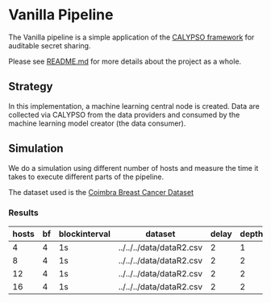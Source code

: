 # Vanilla Pipeline
The Vanilla pipeline is a simple application of the [CALYPSO framework](https://github.com/dedis/cothority/tree/master/calypso) for auditable secret sharing.

Please see [README.md](../README.md) for more details about the project as a whole.

## Strategy

In this implementation, a machine learning central node is created. Data are collected via CALYPSO from the data providers and consumed by the machine learning model creator (the data consumer).

## Simulation

We do a simulation using different number of hosts and measure the time it takes to execute different parts of the pipeline.

The dataset used is the [Coimbra Breast Cancer Dataset](../data)
 
 ### Results
 
| hosts | bf | blockinterval | dataset                  | delay | depth | keep | rounds | runwait | servers | suite   | ChildrenWait_system_min | ChildrenWait_system_max | ChildrenWait_system_avg | ChildrenWait_system_sum | ChildrenWait_system_dev | ChildrenWait_user_min | ChildrenWait_user_max | ChildrenWait_user_avg | ChildrenWait_user_sum | ChildrenWait_user_dev | ChildrenWait_wall_min | ChildrenWait_wall_max | ChildrenWait_wall_avg | ChildrenWait_wall_sum | ChildrenWait_wall_dev | SimulSyncWait_system_min | SimulSyncWait_system_max | SimulSyncWait_system_avg | SimulSyncWait_system_sum | SimulSyncWait_system_dev | SimulSyncWait_user_min | SimulSyncWait_user_max | SimulSyncWait_user_avg | SimulSyncWait_user_sum | SimulSyncWait_user_dev | SimulSyncWait_wall_min | SimulSyncWait_wall_max | SimulSyncWait_wall_avg | SimulSyncWait_wall_sum | SimulSyncWait_wall_dev | bandwidth_root_rx_min | bandwidth_root_rx_max | bandwidth_root_rx_avg | bandwidth_root_rx_sum | bandwidth_root_rx_dev | bandwidth_root_tx_min | bandwidth_root_tx_max | bandwidth_root_tx_avg | bandwidth_root_tx_sum | bandwidth_root_tx_dev | bandwidth_rx_min | bandwidth_rx_max | bandwidth_rx_avg | bandwidth_rx_sum | bandwidth_rx_dev | bandwidth_tx_min | bandwidth_tx_max | bandwidth_tx_avg | bandwidth_tx_sum | bandwidth_tx_dev | decrypt_system_min | decrypt_system_max | decrypt_system_avg | decrypt_system_sum | decrypt_system_dev | decrypt_user_min | decrypt_user_max | decrypt_user_avg | decrypt_user_sum | decrypt_user_dev | decrypt_wall_min | decrypt_wall_max | decrypt_wall_avg | decrypt_wall_sum | decrypt_wall_dev | pipeline_system_min | pipeline_system_max | pipeline_system_avg | pipeline_system_sum | pipeline_system_dev | pipeline_user_min | pipeline_user_max | pipeline_user_avg | pipeline_user_sum | pipeline_user_dev | pipeline_wall_min | pipeline_wall_max | pipeline_wall_avg | pipeline_wall_sum | pipeline_wall_dev | prepare_system_min | prepare_system_max | prepare_system_avg | prepare_system_sum | prepare_system_dev | prepare_user_min | prepare_user_max | prepare_user_avg | prepare_user_sum | prepare_user_dev | prepare_wall_min | prepare_wall_max | prepare_wall_avg | prepare_wall_sum | prepare_wall_dev | read_proof_system_min | read_proof_system_max | read_proof_system_avg | read_proof_system_sum | read_proof_system_dev | read_proof_user_min | read_proof_user_max | read_proof_user_avg | read_proof_user_sum | read_proof_user_dev | read_proof_wall_min | read_proof_wall_max | read_proof_wall_avg | read_proof_wall_sum | read_proof_wall_dev | read_spawn_system_min | read_spawn_system_max | read_spawn_system_avg | read_spawn_system_sum | read_spawn_system_dev | read_spawn_user_min | read_spawn_user_max | read_spawn_user_avg | read_spawn_user_sum | read_spawn_user_dev | read_spawn_wall_min | read_spawn_wall_max | read_spawn_wall_avg | read_spawn_wall_sum | read_spawn_wall_dev | 
|-------|----|---------------|--------------------------|-------|-------|------|--------|---------|---------|---------|-------------------------|-------------------------|-------------------------|-------------------------|-------------------------|-----------------------|-----------------------|-----------------------|-----------------------|-----------------------|-----------------------|-----------------------|-----------------------|-----------------------|-----------------------|--------------------------|--------------------------|--------------------------|--------------------------|--------------------------|------------------------|------------------------|------------------------|------------------------|------------------------|------------------------|------------------------|------------------------|------------------------|------------------------|-----------------------|-----------------------|-----------------------|-----------------------|-----------------------|-----------------------|-----------------------|-----------------------|-----------------------|-----------------------|------------------|------------------|------------------|------------------|------------------|------------------|------------------|------------------|------------------|------------------|--------------------|--------------------|--------------------|--------------------|--------------------|------------------|------------------|------------------|------------------|------------------|------------------|------------------|------------------|------------------|------------------|---------------------|---------------------|---------------------|---------------------|---------------------|-------------------|-------------------|-------------------|-------------------|-------------------|-------------------|-------------------|-------------------|-------------------|-------------------|--------------------|--------------------|--------------------|--------------------|--------------------|------------------|------------------|------------------|------------------|------------------|------------------|------------------|------------------|------------------|------------------|-----------------------|-----------------------|-----------------------|-----------------------|-----------------------|---------------------|---------------------|---------------------|---------------------|---------------------|---------------------|---------------------|---------------------|---------------------|---------------------|-----------------------|-----------------------|-----------------------|-----------------------|-----------------------|---------------------|---------------------|---------------------|---------------------|---------------------|---------------------|---------------------|---------------------|---------------------|---------------------| 
| 4     | 4  | 1s            | ../../../data/dataR2.csv | 2     | 1     | true | 1      | 600000s | 2       | Ed25519 | 0.003527                | 0.003527                | 0.003527                | 0.003527                | 0.000000                | 0.006177              | 0.006177              | 0.006177              | 0.006177              | 0.000000              | 0.003076              | 0.003076              | 0.003076              | 0.003076              | 0.000000              | 0.000507                 | 0.000507                 | 0.000507                 | 0.000507                 | 0.000000                 | 0.000806               | 0.000806               | 0.000806               | 0.000806               | 0.000000               | 0.000327               | 0.000327               | 0.000327               | 0.000327               | 0.000000               | 594070.000000         | 594070.000000         | 594070.000000         | 594070.000000         | 0.000000              | 22505836.000000       | 22505836.000000       | 22505836.000000       | 22505836.000000       | 0.000000              | 597476.000000    | 8283525.000000   | 6217195.500000   | 24868782.000000  | 3470868.779028   | 245193.000000    | 22511758.000000  | 6217195.500000   | 24868782.000000  | 10082049.617145  | 0.000658           | 0.005609           | 0.001819           | 0.211042           | 0.000980           | 0.015777         | 0.066646         | 0.024718         | 2.867263         | 0.009675         | 0.013245         | 0.028017         | 0.018870         | 2.188939         | 0.003685         | 0.312338            | 0.312338            | 0.312338            | 0.312338            | 0.000000            | 5.038216          | 5.038216          | 5.038216          | 5.038216          | 0.000000          | 4.292923          | 4.292923          | 4.292923          | 4.292923          | 0.000000          | 1.520166           | 1.520166           | 1.520166           | 1.520166           | 0.000000           | 16.414753        | 16.414753        | 16.414753        | 16.414753        | 0.000000         | 123.625493       | 123.625493       | 123.625493       | 123.625493       | 0.000000         | 0.000061              | 0.042905              | 0.000599              | 0.069515              | 0.003958              | 0.004481            | 1.265402            | 0.017596            | 2.041103            | 0.116664            | 0.004535            | 1.257314            | 0.016968            | 1.968253            | 0.115926            | 0.000036              | 0.000704              | 0.000108              | 0.012546              | 0.000129              | 0.000521            | 0.007886            | 0.000844            | 0.097891            | 0.000783            | 0.000530            | 0.002836            | 0.000853            | 0.098959            | 0.000475            | 
| 8     | 4  | 1s            | ../../../data/dataR2.csv | 2     | 2     | true | 1      | 600000s | 2       | Ed25519 | 0.004025                | 0.004025                | 0.004025                | 0.004025                | 0.000000                | 0.011170              | 0.011170              | 0.011170              | 0.011170              | 0.000000              | 0.003434              | 0.003434              | 0.003434              | 0.003434              | 0.000000              | 0.000908                 | 0.000908                 | 0.000908                 | 0.000908                 | 0.000000                 | 0.001226               | 0.001226               | 0.001226               | 0.001226               | 0.000000               | 0.000475               | 0.000475               | 0.000475               | 0.000475               | 0.000000               | 1063774.000000        | 1063774.000000        | 1063774.000000        | 1063774.000000        | 0.000000              | 55517142.000000       | 55517142.000000       | 55517142.000000       | 55517142.000000       | 0.000000              | 1069822.000000   | 9557598.000000   | 7863814.750000   | 62910518.000000  | 2667399.865867   | 279687.000000    | 55529071.000000  | 7863814.750000   | 62910518.000000  | 18695938.525307  | 0.001191           | 0.009629           | 0.003161           | 0.366677           | 0.001735           | 0.033895         | 0.131376         | 0.051942         | 6.025330         | 0.018162         | 0.022167         | 0.048189         | 0.030955         | 3.590778         | 0.005805         | 0.508314            | 0.508314            | 0.508314            | 0.508314            | 0.000000            | 9.956289          | 9.956289          | 9.956289          | 9.956289          | 0.000000          | 5.917179          | 5.917179          | 5.917179          | 5.917179          | 0.000000          | 2.775436           | 2.775436           | 2.775436           | 2.775436           | 0.000000           | 42.126166        | 42.126166        | 42.126166        | 42.126166        | 0.000000         | 126.836562       | 126.836562       | 126.836562       | 126.836562       | 0.000000         | 0.000065              | 0.061157              | 0.000916              | 0.106203              | 0.005748              | 0.005212            | 2.674525            | 0.032339            | 3.751343            | 0.247137            | 0.005256            | 1.289577            | 0.018630            | 2.161124            | 0.118791            | 0.000037              | 0.000817              | 0.000140              | 0.016190              | 0.000159              | 0.000632            | 0.014756            | 0.001209            | 0.140206            | 0.001769            | 0.000668            | 0.004340            | 0.001115            | 0.129366            | 0.000676            | 
| 12    | 4  | 1s            | ../../../data/dataR2.csv | 2     | 2     | true | 1      | 600000s | 2       | Ed25519 | 0.006459                | 0.006459                | 0.006459                | 0.006459                | 0.000000                | 0.044777              | 0.044777              | 0.044777              | 0.044777              | 0.000000              | 0.008371              | 0.008371              | 0.008371              | 0.008371              | 0.000000              | 0.001615                 | 0.001615                 | 0.001615                 | 0.001615                 | 0.000000                 | 0.002638               | 0.002638               | 0.002638               | 0.002638               | 0.000000               | 0.000732               | 0.000732               | 0.000732               | 0.000732               | 0.000000               | 1868406.000000        | 1868406.000000        | 1868406.000000        | 1868406.000000        | 0.000000              | 85345490.000000       | 85345490.000000       | 85345490.000000       | 85345490.000000       | 0.000000              | 1876742.000000   | 10478216.000000  | 9167947.750000   | 110015373.000000 | 2260477.617448   | 1158569.000000   | 85362351.000000  | 9167947.750000   | 110015373.000000 | 23531473.646982  | 0.001417           | 0.010176           | 0.004456           | 0.516864           | 0.002242           | 0.058243         | 0.291488         | 0.096486         | 11.192424        | 0.046999         | 0.035882         | 0.084133         | 0.052555         | 6.096386         | 0.010018         | 0.808026            | 0.808026            | 0.808026            | 0.808026            | 0.000000            | 17.599788         | 17.599788         | 17.599788         | 17.599788         | 0.000000          | 9.044976          | 9.044976          | 9.044976          | 9.044976          | 0.000000          | 4.528860           | 4.528860           | 4.528860           | 4.528860           | 0.000000           | 70.614318        | 70.614318        | 70.614318        | 70.614318        | 0.000000         | 131.388936       | 131.388936       | 131.388936       | 131.388936       | 0.000000         | 0.000074              | 0.198346              | 0.002068              | 0.239866              | 0.018351              | 0.006245            | 4.748790            | 0.053052            | 6.154081            | 0.439155            | 0.006344            | 1.624050            | 0.023473            | 2.722904            | 0.149609            | 0.000043              | 0.003444              | 0.000239              | 0.027677              | 0.000371              | 0.000741            | 0.020467            | 0.002021            | 0.234433            | 0.002918            | 0.000809            | 0.005902            | 0.001593            | 0.184781            | 0.000992            | 
| 16    | 4  | 1s            | ../../../data/dataR2.csv | 2     | 2     | true | 1      | 600000s | 2       | Ed25519 | 0.008601                | 0.008601                | 0.008601                | 0.008601                | 0.000000                | 0.033418              | 0.033418              | 0.033418              | 0.033418              | 0.000000              | 0.007549              | 0.007549              | 0.007549              | 0.007549              | 0.000000              | 0.001932                 | 0.001932                 | 0.001932                 | 0.001932                 | 0.000000                 | 0.002945               | 0.002945               | 0.002945               | 0.002945               | 0.000000               | 0.000993               | 0.000993               | 0.000993               | 0.000993               | 0.000000               | 2360802.000000        | 2360802.000000        | 2360802.000000        | 2360802.000000        | 0.000000              | 110624545.000000      | 110624545.000000      | 110624545.000000      | 110624545.000000      | 0.000000              | 2371426.000000   | 11557722.000000  | 10138672.437500  | 162218759.000000 | 2062021.469383   | 921953.000000    | 110646334.000000 | 10138672.437500  | 162218759.000000 | 26503084.831546  | 0.001597           | 0.012390           | 0.004807           | 0.557592           | 0.002608           | 0.075412         | 0.417910         | 0.121154         | 14.053812        | 0.070862         | 0.044823         | 0.101867         | 0.060279         | 6.992311         | 0.011036         | 0.831512            | 0.831512            | 0.831512            | 0.831512            | 0.000000            | 21.769690         | 21.769690         | 21.769690         | 21.769690         | 0.000000          | 10.033278         | 10.033278         | 10.033278         | 10.033278         | 0.000000          | 5.611049           | 5.611049           | 5.611049           | 5.611049           | 0.000000           | 110.049353       | 110.049353       | 110.049353       | 110.049353       | 0.000000         | 136.779828       | 136.779828       | 136.779828       | 136.779828       | 0.000000         | 0.000062              | 0.154062              | 0.002051              | 0.237939              | 0.014398              | 0.006725            | 5.606094            | 0.064825            | 7.519666            | 0.519033            | 0.006816            | 1.769237            | 0.024507            | 2.842824            | 0.163103            | 0.000043              | 0.000852              | 0.000155              | 0.017928              | 0.000184              | 0.000799            | 0.003817            | 0.001313            | 0.152354            | 0.000713            | 0.000869            | 0.004241            | 0.001436            | 0.166599            | 0.000806            | 
